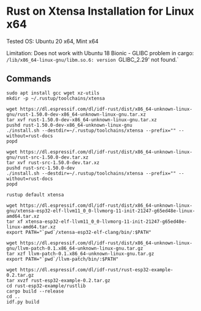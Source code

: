 # Rust on Xtensa Installation for Linux x64

Tested OS: Ubuntu 20 x64, Mint x64

Limitation: Does not work with Ubuntu 18 Bionic - GLIBC problem in cargo: `/lib/x86_64-linux-gnu/libm.so.6: version `GLIBC_2.29' not found.`


## Commands

```
sudo apt install gcc wget xz-utils
mkdir -p ~/.rustup/toolchains/xtensa

wget https://dl.espressif.com/dl/idf-rust/dist/x86_64-unknown-linux-gnu/rust-1.50.0-dev-x86_64-unknown-linux-gnu.tar.xz
tar xvf rust-1.50.0-dev-x86_64-unknown-linux-gnu.tar.xz
pushd rust-1.50.0-dev-x86_64-unknown-linux-gnu
./install.sh --destdir=~/.rustup/toolchains/xtensa --prefix="" --without=rust-docs
popd

wget https://dl.espressif.com/dl/idf-rust/dist/x86_64-unknown-linux-gnu/rust-src-1.50.0-dev.tar.xz
tar xvf rust-src-1.50.0-dev.tar.xz
pushd rust-src-1.50.0-dev
./install.sh --destdir=~/.rustup/toolchains/xtensa --prefix="" --without=rust-docs
popd

rustup default xtensa

wget https://dl.espressif.com/dl/idf-rust/dist/x86_64-unknown-linux-gnu/xtensa-esp32-elf-llvm11_0_0-llvmorg-11-init-21247-g65ed48e-linux-amd64.tar.xz
tar xf xtensa-esp32-elf-llvm11_0_0-llvmorg-11-init-21247-g65ed48e-linux-amd64.tar.xz
export PATH="`pwd`/xtensa-esp32-elf-clang/bin/:$PATH"

wget https://dl.espressif.com/dl/idf-rust/dist/x86_64-unknown-linux-gnu/llvm-patch-0.1.x86_64-unknown-linux-gnu.tar.gz
tar xzf llvm-patch-0.1.x86_64-unknown-linux-gnu.tar.gz
export PATH="`pwd`/llvm-patch/bin/:$PATH"

wget https://dl.espressif.com/dl/idf-rust/rust-esp32-example-0.2.tar.gz
tar xvzf rust-esp32-example-0.2.tar.gz
cd rust-esp32-example/rustlib
cargo build --release
cd ..
idf.py build
```

